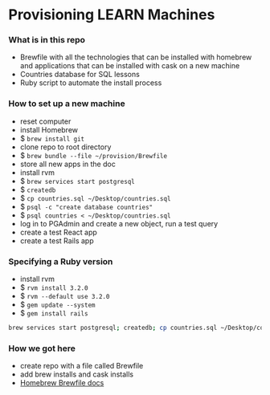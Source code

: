 # Provisioning LEARN Machines

### What is in this repo
- Brewfile with all the technologies that can be installed with homebrew and applications that can be installed with cask on a new machine
- Countries database for SQL lessons
- Ruby script to automate the install process

### How to set up a new machine
- reset computer
- install Homebrew
- $ `brew install git`
- clone repo to root directory
- $ `brew bundle --file ~/provision/Brewfile`
- store all new apps in the doc
- install rvm
- $ `brew services start postgresql`
- $ `createdb`
- $ `cp countries.sql ~/Desktop/countries.sql`
- $ `psql -c "create database countries"`
- $ `psql countries < ~/Desktop/countries.sql`
- log in to PGAdmin and create a new object, run a test query
- create a test React app
- create a test Rails app

### Specifying a Ruby version
- install rvm
- $ `rvm install 3.2.0`
- $ `rvm --default use 3.2.0`
- $ `gem update --system`
- $ `gem install rails`

```bash
brew services start postgresql; createdb; cp countries.sql ~/Desktop/countries.sql; psql -c "create database countries"; psql countries < ~/Desktop/countries.sql
```

### How we got here
- create repo with a file called Brewfile
- add brew installs and cask installs
- [Homebrew Brewfile docs](https://homebrew-file.readthedocs.io/en/latest/getting_started.html)
